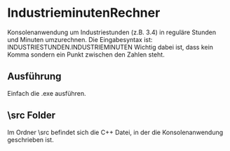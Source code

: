 # IndustrieminutenRechner
Konsolenanwendung um Industriestunden (z.B. 3.4) in reguläre Stunden und Minuten umzurechnen. Die Eingabesyntax ist: INDUSTRIESTUNDEN.INDUSTRIEMINUTEN
Wichtig dabei ist, dass kein Komma sondern ein Punkt zwischen den Zahlen steht.

## Ausführung
Einfach die .exe ausführen.

## \src Folder
Im Ordner \src befindet sich die C++ Datei, in der die Konsolenanwendung geschrieben ist.